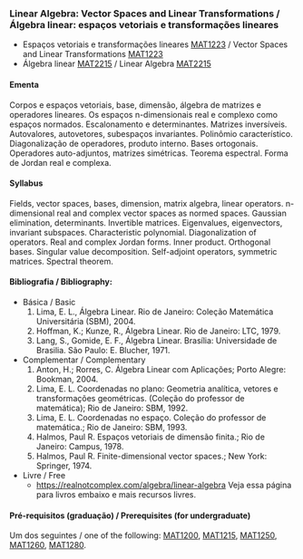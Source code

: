 
### Linear Algebra: Vector Spaces and Linear Transformations / Álgebra linear: espaços vetoriais e transformações lineares

- Espaços vetoriais e transformações lineares
  [MAT1223](https://www.puc-rio.br/ferramentas/ementas/ementa.aspx?cd=MAT1223)
  / Vector Spaces and Linear Transformations
  [MAT1223](http://www.mat.puc-rio.br/en/syllabi#item-12)
- Álgebra linear
  [MAT2215](https://www.puc-rio.br/ferramentas/ementas/ementa.aspx?cd=MAT2215)
  / Linear Algebra
  [MAT2215](http://www.mat.puc-rio.br/en/syllabi#item-46)

#### Ementa
Corpos e espaços vetoriais, base, dimensão, álgebra de matrizes e operadores lineares. 
Os espaços n-dimensionais real e complexo como espaços normados. 
Escalonamento e determinantes. 
Matrizes inversíveis. 
Autovalores, autovetores, subespaços invariantes. 
Polinômio característico. 
Diagonalização de operadores, produto interno. 
Bases ortogonais. 
Operadores auto-adjuntos, matrizes simétricas. 
Teorema espectral. 
Forma de Jordan real e complexa.

#### Syllabus
Fields, vector spaces, bases, dimension, matrix algebra, linear operators. 
n-dimensional real and complex vector spaces as normed spaces. 
Gaussian elimination, determinants. 
Invertible matrices. 
Eigenvalues, eigenvectors, invariant subspaces. 
Characteristic polynomial. 
Diagonalization of operators. 
Real and complex Jordan forms. 
Inner product. Orthogonal bases. 
Singular value decomposition. 
Self-adjoint operators, symmetric matrices. 
Spectral theorem.
 
#### Bibliografia / Bibliography:
- Básica / Basic
  1. Lima, E. L., Álgebra Linear. Rio de Janeiro: Coleção Matemática Universitária (SBM), 2004.
  2. Hoffman, K.; Kunze, R., Álgebra Linear. Rio de Janeiro: LTC, 1979.
  3. Lang, S., Gomide, E. F., Álgebra Linear. Brasília: Universidade de Brasilia. São Paulo: E. Blucher, 1971.
- Complementar / Complementary
  1. Anton, H.; Rorres, C. Álgebra Linear com Aplicações; Porto Alegre: Bookman, 2004.
  2. Lima, E. L.  Coordenadas no plano: Geometria analítica, vetores e transformações geométricas. (Coleção do professor de matemática); Rio de Janeiro: SBM, 1992.
  3. Lima, E. L. Coordenadas no espaço. Coleção do professor de matemática.; Rio de Janeiro: SBM, 1993.
  4. Halmos, Paul R. Espaços vetoriais de dimensão finita.; Rio de Janeiro: Campus, 1978.
  5. Halmos, Paul R. Finite-dimensional vector spaces.; New York: Springer, 1974.
- Livre / Free
  - <https://realnotcomplex.com/algebra/linear-algebra>
     Veja essa página para livros embaixo e mais recursos livres.



#### Pré-requisitos (graduação) / Prerequisites (for undergraduate)
Um dos seguintes / one of the following:
 [MAT1200](https://www.puc-rio.br/ferramentas/ementas/ementa.aspx?cd=MAT1200),
 [MAT1215](https://www.puc-rio.br/ferramentas/ementas/ementa.aspx?cd=MAT1215),
 [MAT1250](https://www.puc-rio.br/ferramentas/ementas/ementa.aspx?cd=MAT1250),
 [MAT1260](https://www.puc-rio.br/ferramentas/ementas/ementa.aspx?cd=MAT1260),
 [MAT1280](https://www.puc-rio.br/ferramentas/ementas/ementa.aspx?cd=MAT1280).


